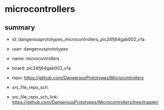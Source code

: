 # microcontrollers
 
## summary 
* id: dangerousprototypes_microcontrollers_pic24fj64gab002_v1a
* user: dangerousprototypes
* name: microcontrollers
* board: pic24fj64gab002_v1a
* repo: https://github.com/DangerousPrototypes/Microcontrollers



* src_file_repo_sch: 
* src_file_repo_sch_link: https://github.com/DangerousPrototypes/Microcontrollers/tree/master/




